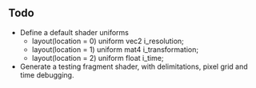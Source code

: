 ## Todo

 - Define a default shader uniforms
   - layout(location = 0) uniform vec2 i_resolution;
   - layout(location = 1) uniform mat4 i_transformation;
   - layout(location = 2) uniform float i_time;
 - Generate a testing fragment shader, with delimitations, pixel grid and time debugging.